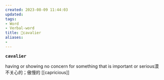 ```yaml
---
created: 2023-08-09 11:44:03
updated: 
tags: 
- Word
- Verbal-word
title: 🚩cavalier
aliases:
- 
---
```


<pre><strong>cavalier</strong></pre>
having or showing no concern for something that is important or serious漠不关心的；傲慢的
[[capricious]]